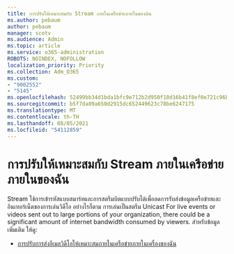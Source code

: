 ```yaml
---
title: การปรับให้เหมาะสมกับ Stream ภายในเครือข่ายภายในของฉัน
ms.author: pebaum
author: pebaum
manager: scotv
ms.audience: Admin
ms.topic: article
ms.service: o365-administration
ROBOTS: NOINDEX, NOFOLLOW
localization_priority: Priority
ms.collection: Adm_O365
ms.custom:
- "9002552"
- "5145"
ms.openlocfilehash: 52499bb34d1bda1bfc9e712b2d950f18d16b41f8ef0e721c96b189b07f1cd461
ms.sourcegitcommit: b5f7da89a650d2915dc652449623c78be6247175
ms.translationtype: MT
ms.contentlocale: th-TH
ms.lasthandoff: 08/05/2021
ms.locfileid: "54112859"
---
```

# <a name="optimizing-stream-within-my-local-network"></a>การปรับให้เหมาะสมกับ Stream ภายในเครือข่ายภายในของฉัน

Stream ใช้การเข้ารหัสแบบสมาร์ทและการสตรีมบิตแบบปรับได้เพื่อลดการรับส่งข้อมูลเครือข่ายและอินเทอร์เน็ตของการเล่นวิดีโอ อย่างไรก็ตาม การเล่นเป็นสตรีม Unicast For live events or videos sent out to large portions of your organization, there could be a significant amount of internet bandwidth consumed by viewers. สำหรับข้อมูลเพิ่มเติม ให้ดู:

- [การปรับการส่งอีเมลวิดีโอให้เหมาะสมภายในเครือข่ายภายในเครื่องของฉัน](https://docs.microsoft.com/stream/network-overview#optimizing-video-delivery-within-my-local-network)

